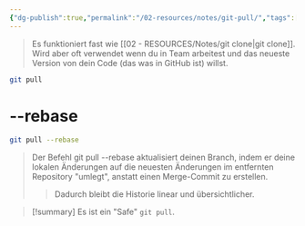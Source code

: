 ```yaml
---
{"dg-publish":true,"permalink":"/02-resources/notes/git-pull/","tags":["git/pull"],"noteIcon":"","updated":"2025-08-26T16:35:04.000+02:00"}
---
```


>Es funktioniert fast wie [[02 - RESOURCES/Notes/git clone\|git clone]]. Wird aber oft verwendet wenn du in Team arbeitest und das neueste Version von dein Code (das was in GitHub ist) willst.

```bash
git pull
```

# --rebase

```sh
git pull --rebase
```

>Der Befehl git pull --rebase aktualisiert deinen Branch, indem er deine lokalen Änderungen auf die neuesten Änderungen im entfernten Repository "umlegt", anstatt einen Merge-Commit zu erstellen. 
>>Dadurch bleibt die Historie linear und übersichtlicher.

>[!summary] 
>Es ist ein "Safe" `git pull`.

